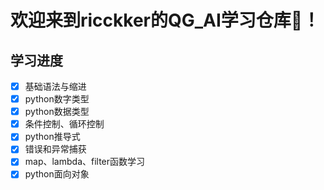 # 欢迎来到ricckker的QG_AI学习仓库🥳！

## 学习进度

- [x] 基础语法与缩进
- [x] python数字类型
- [x] python数据类型
- [x] 条件控制、循环控制
- [x] python推导式
- [x] 错误和异常捕获
- [x] map、lambda、filter函数学习
- [x] python面向对象